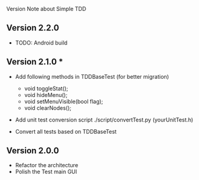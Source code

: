 Version Note about Simple TDD

Version 2.2.0 
---------------------
- TODO: Android build

Version 2.1.0 * 
---------------------
- Add following methods in TDDBaseTest (for better migration)
	- void toggleStat();
	- void hideMenu();
	- void setMenuVisible(bool flag);
	- void clearNodes();

- Add unit test conversion script 
	./script/convertTest.py (yourUnitTest.h)

- Convert all tests based on TDDBaseTest

Version 2.0.0 
---------------------
- Refactor the architecture
- Polish the Test main GUI
